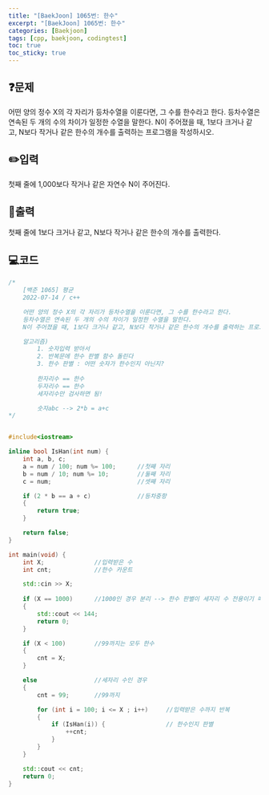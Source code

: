 ```yaml
---
title: "[BaekJoon] 1065번: 한수"
excerpt: "[BaekJoon] 1065번: 한수"
categories: [Baekjoon]
tags: [cpp, baekjoon, codingtest]
toc: true
toc_sticky: true
---
```


## ❓문제

어떤 양의 정수 X의 각 자리가 등차수열을 이룬다면, 그 수를 한수라고 한다. 등차수열은 연속된 두 개의 수의 차이가 일정한 수열을 말한다. N이 주어졌을 때, 1보다 크거나 같고, N보다 작거나 같은 한수의 개수를 출력하는 프로그램을 작성하시오.  

## ✏️입력

첫째 줄에 1,000보다 작거나 같은 자연수 N이 주어진다.   

## 📜출력

첫째 줄에 1보다 크거나 같고, N보다 작거나 같은 한수의 개수를 출력한다.


## 💻코드  

```cpp
/*
	[백준 1065] 평균
	2022-07-14 / c++

	어떤 양의 정수 X의 각 자리가 등차수열을 이룬다면, 그 수를 한수라고 한다.
	등차수열은 연속된 두 개의 수의 차이가 일정한 수열을 말한다.
	N이 주어졌을 때, 1보다 크거나 같고, N보다 작거나 같은 한수의 개수를 출력하는 프로그램을 작성하시오.

	알고리즘)
		1. 숫자입력 받아서
		2. 반복문에 한수 판별 함수 돌린다
		3. 한수 판별 : 어떤 숫자가 한수인지 아닌지?
		
		한자리수 == 한수
		두자리수 == 한수
		세자리수만 검사하면 됨!

		숫자abc --> 2*b = a+c
*/


#include<iostream>

inline bool IsHan(int num) {
	int a, b, c;
	a = num / 100; num %= 100;		//첫째 자리
	b = num / 10; num %= 10;		//둘째 자리
	c = num;						//셋째 자리

	if (2 * b == a + c)				//등차중항
	{
		return true;
	}

	return false;
}

int main(void) {
	int X;			    //입력받은 수
	int cnt;            //한수 카운트

	std::cin >> X;
	
	if (X == 1000)		//1000인 경우 분리 --> 한수 판별이 세자리 수 전용이기 때문에
	{
		std::cout << 144;
		return 0;
	}

	if (X < 100)		//99까지는 모두 한수
	{
		cnt = X;
	}

	else				//세자리 수인 경우
	{
		cnt = 99;		//99까지

		for (int i = 100; i <= X ; i++)		//입력받은 수까지 반복
		{
			if (IsHan(i)) {					// 한수인지 판별
				++cnt;
			}
		}
	}

	std::cout << cnt;
	return 0;
}
```  

